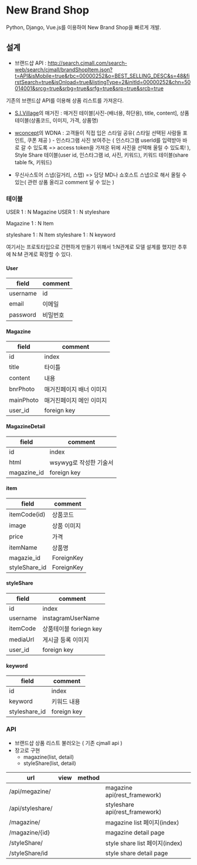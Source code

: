 # New Brand Shop

Python, Django, Vue.js를 이용하여 New Brand Shop을 빠르게 개발.


## 설계

- 브랜드샵 API : http://search.cjmall.com/search-web/search/cjmall/brandShopItem.json?t=API&isMobile=true&rbc=00000252&o=BEST_SELLING_DESC&s=48&firstSearch=true&isOnload=true&listingType=2&initId=00000252&chn=50014001&srcg=true&srbg=true&srfg=true&srp=true&srcb=true

기존의 브랜드샵 API를 이용해 상품 리스트를 가져온다.

- [S.I.Village](http://m.sivillage.com)의 매거진 : 매거진 테이블[사진-(배너용, 하단용), title, content], 상품테이블(상품코드, 이미지, 가격, 상품명)
- [wconcept](http://m.wconcept.co.kr)의 WDNA : 고객들이 직접 입은 스타일 공유( 스타일 선택된 사람들 포인트, 쿠폰 제공 ) - 인스타그램 사진 보여주는 ( 인스타그램 userId를 입력받아 바로 갈 수 있도록 => access token을 가져온 뒤에 사진을 선택해 올릴 수 있도록! ), Style Share 테이블(user id, 인스타그램 id, 사진, 키워드), 키워드 테이블(share table fk, 키워드)

- 무신사스토어 스냅(길거리, 스탭) => 담당 MD나 쇼호스트 스냅으로 해서 올릴 수 있는( 관련 상품 올리고 comment 달 수 있는 )


### 테이블

USER 1 : N Magazine
USER 1 : N styleshare

Magazine 1 : N Item

styleshare 1 : N Item
styleshare 1 : N keyword

여기서는 프로토타입으로 간편하게 만들기 위해서 1:N관계로 모델 설계를 했지만 추후에 N:M 관계로 확장할 수 있다.

#### User

| field | comment |
|----------|----------|
|username | id |
|email | 이메일|
|password | 비밀번호 |


#### Magazine

| field | comment |
|----------|----------|
|id|index|
|title|타이틀|
|content|내용|
|bnrPhoto|매거진페이지 배너 이미지|
|mainPhoto|매거진페이지 메인 이미지|
|user_id|foreign key|

#### MagazineDetail

| field | comment |
|----------|----------|
|id|index|
|html|wsywyg로 작성한 기술서|
|magazine_id|foreign key|

#### item

| field | comment |
|----------|----------|
|itemCode(id)| 상품코드|
|image| 상품 이미지|
|price|가격|
|itemName|상품명|
|magazie_id | ForeignKey|
|styleShare_id | ForeignKey|

#### styleShare

| field | comment |
|----------|----------|
|id|index|
|username| instagramUserName|
|itemCode|상품테이블 foriegn key|
|mediaUrl| 게시글 등록 이미지 |
|user_id|foreign key|


#### keyword

| field | comment |
|----------|----------|
|id|index|
|keyword|키워드 내용|
|styleshare_id|foreign key|

### API

- 브랜드샵 상품 리스트 불러오는 ( 기존 cjmall api )
- 장고로 구현
	- magazine(list, detail)
	- styleShare(list, detail)


| url | view | method | |
|----------|----------|----------|----------|
| /api/megazine/ | | | magazine api(rest_framework)|
| /api/styleshare/ | | | styleshare api(rest_framework)|
| /magazine/|||magazine list 페이지(index)|
| /magazine/{id}|||magazine detail page|
| /styleShare/|||style share list 페이지(index)|
| /styleShare/id|||style share detail page|

